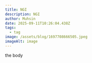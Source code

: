 ```yaml
---
title: NGI
description: NGI
author: Muhsin
date: 2025-09-11T10:26:04.438Z
tags:
  - tag
image: /assets/blog/1697708666505.jpeg
imageAlt: image
---
```

t﻿he body